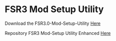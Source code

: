 # FSR3 Mod Setup Utility
Download the FSR3.0-Mod-Setup-Utility [Here](https://sharemods.com/vgiax4ezdtax/FSR3_2.7.7.rar.html)<br/>

Repository FSR3 Mod-Setup Utility Enhanced [Here](https://github.com/P4TOLINO06/FSR3-Mod-Setup-Utility-Enhanced)